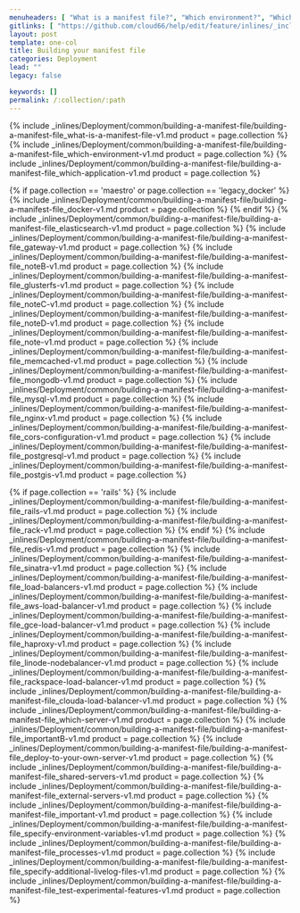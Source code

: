 ```yaml
---
menuheaders: [ "What is a manifest file?", "Which environment?", "Which application?", "Load balancers", "AWS load balancer", "GCE load balancer", "HAProxy", "Linode Nodebalancer", "Rackspace load balancer", "CloudA load balancer", "Which server?", "Deploy to your own server", "Shared Servers", "External Servers", "Specify environment variables", "Processes", "Specify additional LiveLog files", "Test experimental features" ]
gitlinks: [ "https://github.com/cloud66/help/edit/feature/inlines/_includes/_inlines/Deployment/common/building-a-manifest-file/building-a-manifest-file_contents-v1.md", "https://github.com/cloud66/help/edit/feature/inlines/_includes/_inlines/Deployment/common/building-a-manifest-file/building-a-manifest-file_what-is-a-manifest-file-v1.md", "https://github.com/cloud66/help/edit/feature/inlines/_includes/_inlines/Deployment/common/building-a-manifest-file/building-a-manifest-file_which-environment-v1.md", "https://github.com/cloud66/help/edit/feature/inlines/_includes/_inlines/Deployment/common/building-a-manifest-file/building-a-manifest-file_which-application-v1.md", "https://github.com/cloud66/help/edit/feature/inlines/_includes/_inlines/Deployment/common/building-a-manifest-file/building-a-manifest-file_docker-v1.md", "https://github.com/cloud66/help/edit/feature/inlines/_includes/_inlines/Deployment/common/building-a-manifest-file/building-a-manifest-file_elasticsearch-v1.md", "https://github.com/cloud66/help/edit/feature/inlines/_includes/_inlines/Deployment/common/building-a-manifest-file/building-a-manifest-file_gateway-v1.md", "https://github.com/cloud66/help/edit/feature/inlines/_includes/_inlines/Deployment/common/building-a-manifest-file/building-a-manifest-file_noteB-v1.md", "https://github.com/cloud66/help/edit/feature/inlines/_includes/_inlines/Deployment/common/building-a-manifest-file/building-a-manifest-file_glusterfs-v1.md", "https://github.com/cloud66/help/edit/feature/inlines/_includes/_inlines/Deployment/common/building-a-manifest-file/building-a-manifest-file_noteC-v1.md", "https://github.com/cloud66/help/edit/feature/inlines/_includes/_inlines/Deployment/common/building-a-manifest-file/building-a-manifest-file_noteD-v1.md", "https://github.com/cloud66/help/edit/feature/inlines/_includes/_inlines/Deployment/common/building-a-manifest-file/building-a-manifest-file_note-v1.md", "https://github.com/cloud66/help/edit/feature/inlines/_includes/_inlines/Deployment/common/building-a-manifest-file/building-a-manifest-file_memcached-v1.md", "https://github.com/cloud66/help/edit/feature/inlines/_includes/_inlines/Deployment/common/building-a-manifest-file/building-a-manifest-file_mongodb-v1.md", "https://github.com/cloud66/help/edit/feature/inlines/_includes/_inlines/Deployment/common/building-a-manifest-file/building-a-manifest-file_mysql-v1.md", "https://github.com/cloud66/help/edit/feature/inlines/_includes/_inlines/Deployment/common/building-a-manifest-file/building-a-manifest-file_nginx-v1.md", "https://github.com/cloud66/help/edit/feature/inlines/_includes/_inlines/Deployment/common/building-a-manifest-file/building-a-manifest-file_cors-configuration-v1.md", "https://github.com/cloud66/help/edit/feature/inlines/_includes/_inlines/Deployment/common/building-a-manifest-file/building-a-manifest-file_postgresql-v1.md", "https://github.com/cloud66/help/edit/feature/inlines/_includes/_inlines/Deployment/common/building-a-manifest-file/building-a-manifest-file_postgis-v1.md", "https://github.com/cloud66/help/edit/feature/inlines/_includes/_inlines/Deployment/common/building-a-manifest-file/building-a-manifest-file_rails-v1.md", "https://github.com/cloud66/help/edit/feature/inlines/_includes/_inlines/Deployment/common/building-a-manifest-file/building-a-manifest-file_redis-v1.md", "https://github.com/cloud66/help/edit/feature/inlines/_includes/_inlines/Deployment/common/building-a-manifest-file/building-a-manifest-file_rack-v1.md", "https://github.com/cloud66/help/edit/feature/inlines/_includes/_inlines/Deployment/common/building-a-manifest-file/building-a-manifest-file_sinatra-v1.md", "https://github.com/cloud66/help/edit/feature/inlines/_includes/_inlines/Deployment/common/building-a-manifest-file/building-a-manifest-file_load-balancers-v1.md", "https://github.com/cloud66/help/edit/feature/inlines/_includes/_inlines/Deployment/common/building-a-manifest-file/building-a-manifest-file_aws-load-balancer-v1.md", "https://github.com/cloud66/help/edit/feature/inlines/_includes/_inlines/Deployment/common/building-a-manifest-file/building-a-manifest-file_gce-load-balancer-v1.md", "https://github.com/cloud66/help/edit/feature/inlines/_includes/_inlines/Deployment/common/building-a-manifest-file/building-a-manifest-file_haproxy-v1.md", "https://github.com/cloud66/help/edit/feature/inlines/_includes/_inlines/Deployment/common/building-a-manifest-file/building-a-manifest-file_linode-nodebalancer-v1.md", "https://github.com/cloud66/help/edit/feature/inlines/_includes/_inlines/Deployment/common/building-a-manifest-file/building-a-manifest-file_rackspace-load-balancer-v1.md", "https://github.com/cloud66/help/edit/feature/inlines/_includes/_inlines/Deployment/common/building-a-manifest-file/building-a-manifest-file_clouda-load-balancer-v1.md", "https://github.com/cloud66/help/edit/feature/inlines/_includes/_inlines/Deployment/common/building-a-manifest-file/building-a-manifest-file_which-server-v1.md", "https://github.com/cloud66/help/edit/feature/inlines/_includes/_inlines/Deployment/common/building-a-manifest-file/building-a-manifest-file_importantB-v1.md", "https://github.com/cloud66/help/edit/feature/inlines/_includes/_inlines/Deployment/common/building-a-manifest-file/building-a-manifest-file_deploy-to-your-own-server-v1.md", "https://github.com/cloud66/help/edit/feature/inlines/_includes/_inlines/Deployment/common/building-a-manifest-file/building-a-manifest-file_shared-servers-v1.md", "https://github.com/cloud66/help/edit/feature/inlines/_includes/_inlines/Deployment/common/building-a-manifest-file/building-a-manifest-file_external-servers-v1.md", "https://github.com/cloud66/help/edit/feature/inlines/_includes/_inlines/Deployment/common/building-a-manifest-file/building-a-manifest-file_important-v1.md", "https://github.com/cloud66/help/edit/feature/inlines/_includes/_inlines/Deployment/common/building-a-manifest-file/building-a-manifest-file_specify-environment-variables-v1.md", "https://github.com/cloud66/help/edit/feature/inlines/_includes/_inlines/Deployment/common/building-a-manifest-file/building-a-manifest-file_processes-v1.md", "https://github.com/cloud66/help/edit/feature/inlines/_includes/_inlines/Deployment/common/building-a-manifest-file/building-a-manifest-file_specify-additional-livelog-files-v1.md", "https://github.com/cloud66/help/edit/feature/inlines/_includes/_inlines/Deployment/common/building-a-manifest-file/building-a-manifest-file_test-experimental-features-v1.md" ]
layout: post
template: one-col
title: Building your manifest file
categories: Deployment
lead: ""
legacy: false

keywords: []
permalink: /:collection/:path
---
```






<a href="#what-is-a-manifest-file"></a>{% include _inlines/Deployment/common/building-a-manifest-file/building-a-manifest-file_what-is-a-manifest-file-v1.md  product = page.collection %}
<a href="#which-environment"></a>{% include _inlines/Deployment/common/building-a-manifest-file/building-a-manifest-file_which-environment-v1.md  product = page.collection %}
<a href="#which-application"></a>{% include _inlines/Deployment/common/building-a-manifest-file/building-a-manifest-file_which-application-v1.md  product = page.collection %}

{% if page.collection == 'maestro' or page.collection == 'legacy_docker' %}
{% include _inlines/Deployment/common/building-a-manifest-file/building-a-manifest-file_docker-v1.md  product = page.collection %}
{% endif %}
{% include _inlines/Deployment/common/building-a-manifest-file/building-a-manifest-file_elasticsearch-v1.md  product = page.collection %}
{% include _inlines/Deployment/common/building-a-manifest-file/building-a-manifest-file_gateway-v1.md  product = page.collection %}
{% include _inlines/Deployment/common/building-a-manifest-file/building-a-manifest-file_noteB-v1.md  product = page.collection %}
{% include _inlines/Deployment/common/building-a-manifest-file/building-a-manifest-file_glusterfs-v1.md  product = page.collection %}
{% include _inlines/Deployment/common/building-a-manifest-file/building-a-manifest-file_noteC-v1.md  product = page.collection %}
{% include _inlines/Deployment/common/building-a-manifest-file/building-a-manifest-file_noteD-v1.md  product = page.collection %}
{% include _inlines/Deployment/common/building-a-manifest-file/building-a-manifest-file_note-v1.md  product = page.collection %}
{% include _inlines/Deployment/common/building-a-manifest-file/building-a-manifest-file_memcached-v1.md  product = page.collection %}
{% include _inlines/Deployment/common/building-a-manifest-file/building-a-manifest-file_mongodb-v1.md  product = page.collection %}
{% include _inlines/Deployment/common/building-a-manifest-file/building-a-manifest-file_mysql-v1.md  product = page.collection %}
{% include _inlines/Deployment/common/building-a-manifest-file/building-a-manifest-file_nginx-v1.md  product = page.collection %}
{% include _inlines/Deployment/common/building-a-manifest-file/building-a-manifest-file_cors-configuration-v1.md  product = page.collection %}
{% include _inlines/Deployment/common/building-a-manifest-file/building-a-manifest-file_postgresql-v1.md  product = page.collection %}
{% include _inlines/Deployment/common/building-a-manifest-file/building-a-manifest-file_postgis-v1.md  product = page.collection %}

{% if page.collection == 'rails' %}
{% include _inlines/Deployment/common/building-a-manifest-file/building-a-manifest-file_rails-v1.md  product = page.collection %}
{% include _inlines/Deployment/common/building-a-manifest-file/building-a-manifest-file_rack-v1.md  product = page.collection %}
{% endif %}
{% include _inlines/Deployment/common/building-a-manifest-file/building-a-manifest-file_redis-v1.md  product = page.collection %}
{% include _inlines/Deployment/common/building-a-manifest-file/building-a-manifest-file_sinatra-v1.md  product = page.collection %}
<a href="#load-balancers"></a>{% include _inlines/Deployment/common/building-a-manifest-file/building-a-manifest-file_load-balancers-v1.md  product = page.collection %}
<a href="#aws-load-balancer"></a>{% include _inlines/Deployment/common/building-a-manifest-file/building-a-manifest-file_aws-load-balancer-v1.md  product = page.collection %}
<a href="#gce-load-balancer"></a>{% include _inlines/Deployment/common/building-a-manifest-file/building-a-manifest-file_gce-load-balancer-v1.md  product = page.collection %}
<a href="#haproxy"></a>{% include _inlines/Deployment/common/building-a-manifest-file/building-a-manifest-file_haproxy-v1.md  product = page.collection %}
<a href="#linode-nodebalancer"></a>{% include _inlines/Deployment/common/building-a-manifest-file/building-a-manifest-file_linode-nodebalancer-v1.md  product = page.collection %}
<a href="#rackspace-load-balancer"></a>{% include _inlines/Deployment/common/building-a-manifest-file/building-a-manifest-file_rackspace-load-balancer-v1.md  product = page.collection %}
<a href="#clouda-load-balancer"></a>{% include _inlines/Deployment/common/building-a-manifest-file/building-a-manifest-file_clouda-load-balancer-v1.md  product = page.collection %}
<a href="#which-server"></a>{% include _inlines/Deployment/common/building-a-manifest-file/building-a-manifest-file_which-server-v1.md  product = page.collection %}
{% include _inlines/Deployment/common/building-a-manifest-file/building-a-manifest-file_importantB-v1.md  product = page.collection %}
<a href="#deploy-to-your-own-server"></a>{% include _inlines/Deployment/common/building-a-manifest-file/building-a-manifest-file_deploy-to-your-own-server-v1.md  product = page.collection %}
<a href="#shared-servers"></a>{% include _inlines/Deployment/common/building-a-manifest-file/building-a-manifest-file_shared-servers-v1.md  product = page.collection %}
<a href="#external-servers"></a>{% include _inlines/Deployment/common/building-a-manifest-file/building-a-manifest-file_external-servers-v1.md  product = page.collection %}
{% include _inlines/Deployment/common/building-a-manifest-file/building-a-manifest-file_important-v1.md  product = page.collection %}
<a href="#specify-environment-variables"></a>{% include _inlines/Deployment/common/building-a-manifest-file/building-a-manifest-file_specify-environment-variables-v1.md  product = page.collection %}
<a href="#processes"></a>{% include _inlines/Deployment/common/building-a-manifest-file/building-a-manifest-file_processes-v1.md  product = page.collection %}
<a href="#specify-additional-livelog-files"></a>{% include _inlines/Deployment/common/building-a-manifest-file/building-a-manifest-file_specify-additional-livelog-files-v1.md  product = page.collection %}
<a href="#test-experimental-features"></a>{% include _inlines/Deployment/common/building-a-manifest-file/building-a-manifest-file_test-experimental-features-v1.md  product = page.collection %}